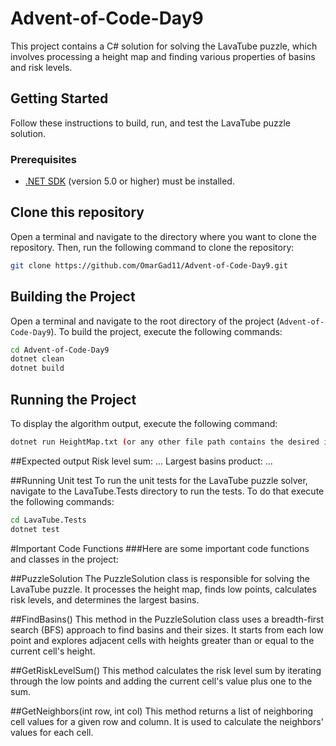 # Advent-of-Code-Day9

This project contains a C# solution for solving the LavaTube puzzle, which involves processing a height map and finding various properties of basins and risk levels.

## Getting Started

Follow these instructions to build, run, and test the LavaTube puzzle solution.

### Prerequisites

- [.NET SDK](https://dotnet.microsoft.com/download) (version 5.0 or higher) must be installed.

## Clone this repository

Open a terminal and navigate to the directory where you want to clone the repository. Then, run the following command to clone the repository:
```bash
git clone https://github.com/OmarGad11/Advent-of-Code-Day9.git
````
## Building the Project

Open a terminal and navigate to the root directory of the project (`Advent-of-Code-Day9`). To build the project, execute the following commands:
```bash
cd Advent-of-Code-Day9
dotnet clean
dotnet build
````
## Running the Project
To display the algorithm output, execute the following command:
```bash
dotnet run HeightMap.txt (or any other file path contains the desired input)
````
##Expected output
Risk level sum: ...
Largest basins product: ...

##Running Unit test 
To run the unit tests for the LavaTube puzzle solver, navigate to the LavaTube.Tests directory to run the tests. To do that execute the following commands:
```Bash
cd LavaTube.Tests
dotnet test
````
#Important Code Functions
###Here are some important code functions and classes in the project:

##PuzzleSolution
The PuzzleSolution class is responsible for solving the LavaTube puzzle. It processes the height map, finds low points, calculates risk levels, and determines the largest basins.

##FindBasins()
This method in the PuzzleSolution class uses a breadth-first search (BFS) approach to find basins and their sizes. It starts from each low point and explores adjacent cells with heights greater than or equal to the current cell's height.

##GetRiskLevelSum()
This method calculates the risk level sum by iterating through the low points and adding the current cell's value plus one to the sum.

##GetNeighbors(int row, int col)
This method returns a list of neighboring cell values for a given row and column. It is used to calculate the neighbors' values for each cell.
